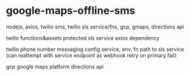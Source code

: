 # google-maps-offline-sms

nodejs, axios, twilio sms, twilio sls service/fns, gcp, gmaps, directions api

twilio functions&assets
protected sls service
axios dependency

twilio phone number
messaging config
service, env, fn path to sls service
(can reattempt with service endpoint as webhook retry on primary fail)

gcp google maps platform
directions api

